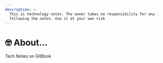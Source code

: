 ```yaml
---
description: >-
  This is technology notes. The owner takes no responsibility for any issues
  following the notes. Use it at your own risk
---
```


# 🤓 About...

Tech Notes on GitBook
